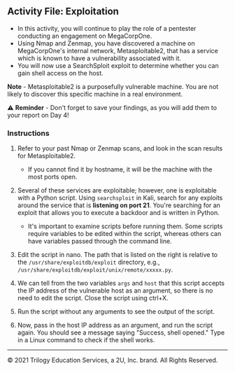 ## Activity File: Exploitation

- In this activity, you will continue to play the role of a pentester conducting an engagement on MegaCorpOne.
- Using Nmap and Zenmap, you have discovered a machine on MegaCorpOne's internal network, Metasploitable2, that has a service which is known to have a vulnerability associated with it.
- You will now use a SearchSploit exploit to determine whether you can gain shell access on the host.

**Note** - Metasploitable2 is a purposefully vulnerable machine. You are not likely to discover this specific machine in a real environment.

⚠️ **Reminder** - Don't forget to save your findings, as you will add them to your report on Day 4!

### Instructions

1. Refer to your past Nmap or Zenmap scans, and look in the scan results for Metasploitable2. 
   - If you cannot find it by hostname, it will be the machine with the most ports open.

2. Several of these services are exploitable; however, one is exploitable with a Python script. Using `searchsploit` in Kali, search for any exploits around the service that is **listening on port 21**. You're searching for an exploit that allows you to execute a backdoor and is written in Python.
   - It's important to examine scripts before running them. Some scripts require variables to be edited within the script, whereas others can have variables passed through the command line. 

3. Edit the script in nano. The path that is listed on the right is relative to the `/usr/share/exploitdb/exploit` directory, e.g., `/usr/share/exploitdb/exploit/unix/remote/xxxxx.py`.

4. We can tell from the two variables `args` and `host` that this script accepts the IP address of the vulnerable host as an argument, so there is no need to edit the script. Close the script using ctrl+X.

5. Run the script without any arguments to see the output of the script. 

6. Now, pass in the host IP address as an argument, and run the script again. You should see a message saying "Success, shell opened." Type in a Linux command to check if the shell works.

---
© 2021 Trilogy Education Services, a 2U, Inc. brand. All Rights Reserved.



